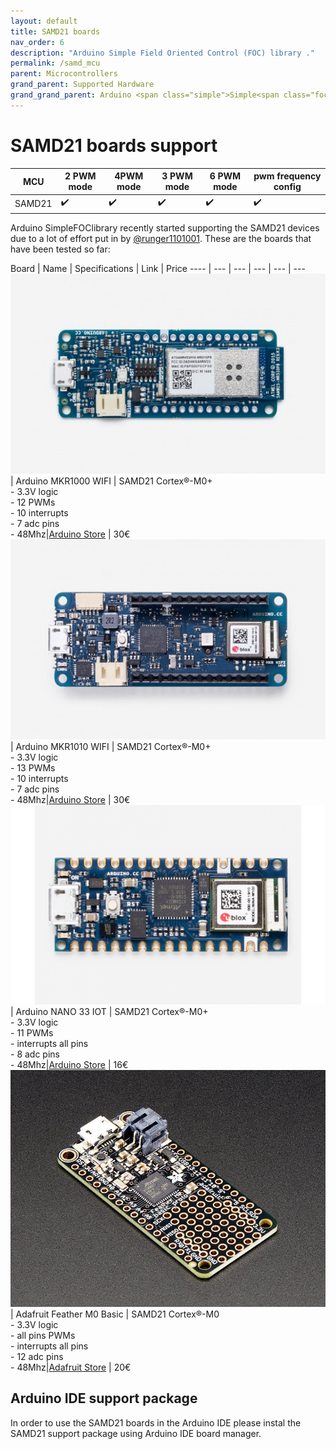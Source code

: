 ```yaml
---
layout: default
title: SAMD21 boards
nav_order: 6
description: "Arduino Simple Field Oriented Control (FOC) library ."
permalink: /samd_mcu
parent: Microcontrollers
grand_parent: Supported Hardware
grand_grand_parent: Arduino <span class="simple">Simple<span class="foc">FOC</span>library</span>
---
```


# SAMD21 boards support

MCU | 2 PWM mode | 4PWM mode | 3 PWM mode | 6 PWM mode | pwm frequency config 
--- | --- |--- |--- |--- |--- 
SAMD21 | ✔️ | ✔️ | ✔️ | ✔️ | ✔️ 

Arduino <span class="simple">Simple<span class="foc">FOC</span>library</span> recently started supporting the SAMD21 devices due to a lot of effort put in by [@runger1101001](https://github.com/runger1101001). These are the boards that have been tested so far:

 Board | Name | Specifications | Link | Price
---- | --- | --- | --- | --- | ---
[<img src="extras/Images/mkr1000.jpg" class="imgtable150">](https://store.arduino.cc/arduino-mkr1000-wifi) | Arduino MKR1000 WIFI | SAMD21 Cortex®-M0+  <br>- 3.3V logic<br> - 12 PWMs<br> - 10 interrupts <br>- 7 adc pins<br>- 48Mhz|[Arduino Store](https://store.arduino.cc/arduino-mkr1000-wifi) | 30€ 
[<img src="extras/Images/mkr1010.jpg" class="imgtable150">](https://store.arduino.cc/arduino-mkr-wifi-1010) | Arduino MKR1010 WIFI | SAMD21 Cortex®-M0+ <br>- 3.3V logic<br> - 13 PWMs<br> - 10 interrupts <br>- 7 adc pins<br>- 48Mhz|[Arduino Store](https://store.arduino.cc/arduino-mkr-wifi-1010) | 30€ 
[<img src="extras/Images/nano33.png" class="imgtable150">](https://store.arduino.cc/arduino-nano-33-iot) | Arduino NANO 33 IOT | SAMD21 Cortex®-M0+ <br>- 3.3V logic<br> - 11 PWMs<br> - interrupts all pins <br>- 8 adc pins<br>- 48Mhz|[Arduino Store](https://store.arduino.cc/arduino-nano-33-iot) | 16€ 
[<img src="extras/Images/feather_basic.jpg" class="imgtable150">](https://www.adafruit.com/product/2772) | Adafruit Feather M0 Basic | SAMD21 Cortex®-M0 <br>- 3.3V logic<br> - all pins PWMs<br> - interrupts all pins <br>- 12 adc pins<br>- 48Mhz|[Adafruit Store](https://www.adafruit.com/product/2772) | 20€ 


## Arduino IDE support package
In order to use the SAMD21 boards in the Arduino IDE please instal the SAMD21 support package using Arduino IDE board manager.